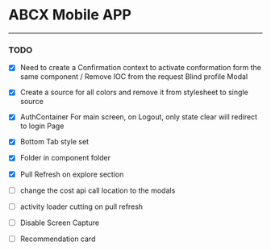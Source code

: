 # ABCX Mobile APP

---

### TODO

- [x] Need to create a Confirmation context to activate conformation form the same component / Remove IOC from the request Blind profile Modal

- [x] Create a source for all colors and remove it from stylesheet to single source

- [x] AuthContainer For main screen, on Logout, only state clear will redirect to login Page

- [x] Bottom Tab style set

- [x] Folder in component folder

- [x] Pull Refresh on explore section

- [ ] change the cost api call location to the modals

- [ ] activity loader cutting on pull refresh

- [ ] Disable Screen Capture

- [ ] Recommendation card
